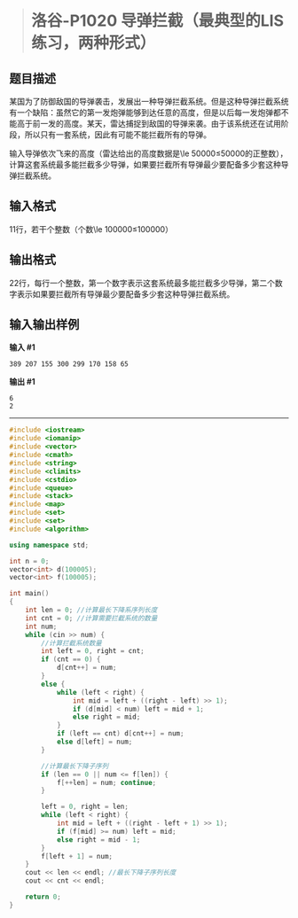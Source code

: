> # 洛谷-P1020 导弹拦截（最典型的LIS练习，两种形式）

## 题目描述

某国为了防御敌国的导弹袭击，发展出一种导弹拦截系统。但是这种导弹拦截系统有一个缺陷：虽然它的第一发炮弹能够到达任意的高度，但是以后每一发炮弹都不能高于前一发的高度。某天，雷达捕捉到敌国的导弹来袭。由于该系统还在试用阶段，所以只有一套系统，因此有可能不能拦截所有的导弹。

输入导弹依次飞来的高度（雷达给出的高度数据是\le 50000≤50000的正整数），计算这套系统最多能拦截多少导弹，如果要拦截所有导弹最少要配备多少套这种导弹拦截系统。

## 输入格式

11行，若干个整数（个数\le 100000≤100000）

## 输出格式

22行，每行一个整数，第一个数字表示这套系统最多能拦截多少导弹，第二个数字表示如果要拦截所有导弹最少要配备多少套这种导弹拦截系统。

## 输入输出样例

**输入 #1**

```
389 207 155 300 299 170 158 65
```

**输出 #1**

```
6
2
```

-----

```c++
#include <iostream>
#include <iomanip>
#include <vector>
#include <cmath>
#include <string>
#include <climits>
#include <cstdio>
#include <queue>
#include <stack>
#include <map>
#include <set>
#include <set>
#include <algorithm>

using namespace std;

int n = 0;
vector<int> d(100005);
vector<int> f(100005);

int main()
{
    int len = 0; //计算最长下降系序列长度
    int cnt = 0; //计算需要拦截系统的数量
    int num;
    while (cin >> num) {
        //计算拦截系统数量
        int left = 0, right = cnt;
        if (cnt == 0) {
            d[cnt++] = num;
        }
        else {
            while (left < right) {
                int mid = left + ((right - left) >> 1);
                if (d[mid] < num) left = mid + 1;
                else right = mid;
            }
            if (left == cnt) d[cnt++] = num;
            else d[left] = num;
        }

        //计算最长下降子序列
        if (len == 0 || num <= f[len]) {
            f[++len] = num; continue;
        }

        left = 0, right = len;
        while (left < right) {
            int mid = left + ((right - left + 1) >> 1);
            if (f[mid] >= num) left = mid;
            else right = mid - 1;
        }
        f[left + 1] = num;
    }
    cout << len << endl; //最长下降子序列长度
    cout << cnt << endl;

    return 0;
}
```

